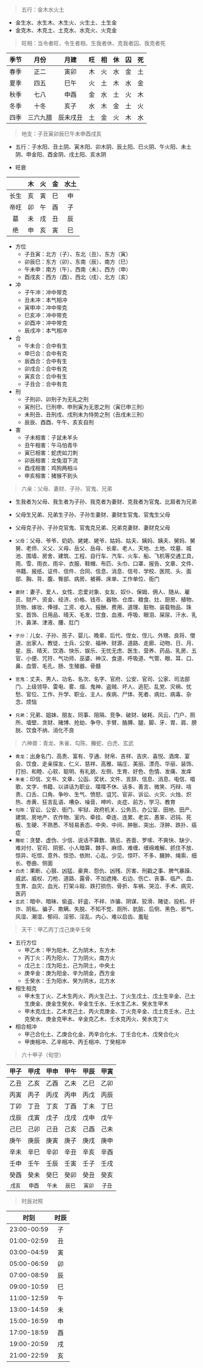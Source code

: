> 五行：金木水火土
- 金生水、水生木、木生火、火生土、土生金
- 金克木、木克土、土克水、水克火、火克金

> 旺相：当令者旺、令生者相、生我者休、克我者囚、我克者死

| 季节 |  月份  | 月建 | 旺 | 相 | 休 | 囚 | 死 |
|:---:|:---:|:---:|:---:|:---:|:---:|:---:|:---:|
| 春季 |  正二  | 寅卯 | 木 | 火 | 水 | 金 | 土 |
| 夏季 |  四五  | 巳午 | 火 | 土 | 木 | 水 | 金 |
| 秋季 |  七八  | 申酉 | 金 | 水 | 土 | 火 | 木 |
| 冬季 |  十冬  | 亥子 | 水 | 木 | 金 | 土 | 火 |
| 四季 |三六九腊|辰未戌丑| 土 | 金 | 火 | 木 | 水 |

> 地支：子丑寅卯辰巳午未申酉戌亥
- 五行：子水阳、丑土阴、寅木阳、卯木阴、辰土阳、巳火阴、午火阳、未土阴、申金阳、酉金阴、戌土阳、亥水阴

- 旺衰

|     | 木 | 火 | 金 | 水土 |
|:---:|:---:|:---:|:---:|:---:|
| 长生 | 亥 | 寅 | 巳 | 申 |
| 帝旺 | 卯 | 午 | 酉 | 子 |
|  墓  | 未 | 戌 | 丑 | 辰 |
|  绝  | 申 | 亥 | 寅 | 巳 |

- 方位
  - 子丑寅：北方（子）、东北（丑）、东方（寅）
  - 卯辰巳：东方（卯）、东南（辰）、南方（巳）
  - 午未申：南方（午）、西南（未）、西方（申）
  - 酉戌亥：西方（酉）、西北（戌）、北方（亥）
- 冲
  - 子午冲：冲中带克
  - 丑未冲：本气相冲
  - 寅申冲：冲中带克
  - 巳亥冲：冲中带克
  - 卯酉冲：冲中带克
  - 辰戌冲：本气相冲
- 合
  - 午未合：合中有生
  - 申巳合：合中有克
  - 辰酉合：合中有生
  - 卯戌合：合中有克
  - 寅亥合：合中有生
  - 子丑合：合中有克
- 刑
  - 子刑卯、卯刑子为无礼之刑
  - 寅刑巳、巳刑申、申刑寅为无恩之刑（寅巳申三刑）
  - 未刑丑、丑刑戌、戌刑未为恃势之刑（丑戌未三刑）
  - 辰辰、酉酉、午午、亥亥自刑
- 害
  - 子未相害：子鼠未羊头
  - 丑午相害：午马怕青牛
  - 寅巳相害：蛇虎如刀刺
  - 卯辰相害：龙兔泪下流
  - 酉戌相害：鸡狗两相斗
  - 申亥相害：猪猴不到头

> 六亲：父母、妻财、子孙、官鬼、兄弟
- 生我者为父母、我生者为子孙、我克者为妻财、克我者为官鬼、比肩者为兄弟
- 父母生兄弟、兄弟生子孙、子孙生妻财、妻财生官鬼、官鬼生父母
- 父母克子孙、子孙克官鬼、官鬼克兄弟、兄弟克妻财、妻财克父母

- `父母`：父母、爷爷、奶奶、姥姥、姥爷、姑妈、姑夫、姨妈、姨夫、舅妈、舅舅、老师、义父、义母、岳父、岳母、长辈、老人、天地、土地、坟墓、城池、围墙、房舍、建筑、工程、自行车、汽车、火车、船、飞机等交通工具，雨、雪、雨衣、雨伞、衣服、鞋帽、布匹、头巾、口罩、报告、文章、文件、书籍、报纸、证件、信件、合同、信息、消息、信号、学校、医院、头、面部、胸、背、腹、臀部、病房、被褥、床单、工作单位、衙门
- `妻财`：妻子、爱人、女性、恋爱对象、女友、奴仆、保姆、佣人、随从、雇员、财产、资金、经济、价格、钱币、器物、仓库、粮食、灶、厨房、植物、货物、嫁妆、俸禄、工资、收入、报酬、费用、道理、脏物、装载物品、珠宝、首饰、日用品、晴天、毛发、饮食、血液、呼吸、眼泪、屎尿、汗水、乳汁、鼻涕、津液、腰、肛门
- `子孙`：儿女、子孙、孩子、婴儿、晚辈、后代、侄女、侄儿、外甥、良将、僧道、出家人、教徒、士兵、公安、福神、财源、道路、走廊、动物、日、月、星、辰、晴天、饮酒、快乐、娱乐、无忧无虑、医生、营养、药品、乳房、五官、小便、咒符、气功师、巫婆、神汉、食道、呼吸道、气管、眼、耳、口、鼻、血管、毛孔、肠、生殖器、骨髓
- `官鬼`：丈夫、男人、功名、名次、名字、官府、公安、官司、公家、司法部门、上级领导、雷电、雾、烟、鬼神、盗贼、坏人、逃犯、乱党、灾祸、忧愁、官位、工作、升学、职业、主人、疾病、尸体、死者、病灶、病毒、杂念、烦恼
- `兄弟`：兄弟、姐妹、朋友、同事、阻隔、竞争、破财、破耗、风云、门户、厕所、墙壁、贪财、赌博、抢劫、争夺、手臂、胳膊、腿、脚、牙、胃、肩、膀胱、饮食不纳、消化不良

> 六神兽：青龙、朱雀、勾陈、螣蛇、白虎、玄武
- `青龙`：出身名门、高贵、富有、亨通、财帛、吉祥、吉庆、喜悦、酒席、宴会、饮食、走亲探友、仁义、慈祥、高雅、端庄、美丽、漂亮、华丽、装饰、打扮、和睦、心软、聪明、有礼貌、左侧、生育、好色、色情、发痛、发痒
- `朱雀`：印信、文书、文章、公函、奖状、文件、言辞、信息、消息、电信、唱歌、文字、书籍、以讲话为职业、喋喋不休、话多、善言、微笑、巧辩、咭责、口舌、口角、争吵、生气、愤怒、诅咒、官非、诉讼、火灾、火烛、炽热、赤黄、狂言乱语、嘈杂、噪音、呻吟、炎症、前方，学习、教育
- `勾陈`：官讼、公安、衙门、牢狱、政府机关、公务员、办公室、田地、田产、建筑、房地产、农作物、室内、牵挂、牵连、连累、老实、愚笨、迟钝、死板、生硬、不熟悉、不轻易表态、中央、中间、肿胀、突出、浮肿、跌扑、癌症
- `螣蛇`：贪婪、虚伪、少信、说话不算数、猜忌、吝啬、罗嗦、不爽快、缺少、难对付、官司、阴邪、小人暗算、棘手、麻烦、难缠、缠绵难解、抓住不放、惊异、吃惊、意外、惊恐、依附、心乱、少见、惊吓、不多、臃肿、绳索、细长、卷曲、侧面
- `白虎`：果断、心狠、凶猛、豪爽、怨仇、凶残、厉害、刑戳之事、脾气暴躁、威武、威权、刀枪、道路、露骨、不加遮掩、右边、伤亡、丧事、临产、血、生育、血灾、血光、打架斗殴、跌打损伤、骨折、车祸、哭泣、手术、病灾、医药
- `玄武`：暗中、暗昧、偷盗、奸盗、不祥、诈骗、阴谋、狡滑、赌徒、投机、奸诈、阴私、骗子、欺瞒、失脱、不知不觉、厕所、肮脏、后侧、黑色、邪气、风湿、潮湿、郁闷、淫邪、淫乱、内心、难以启齿、羞耻

> 天干：甲乙丙丁戊己庚辛壬癸
- 五行方位
  - 甲乙木：甲为阳木、乙为阴木，东方木
  - 丙丁火：丙为阳火、丁为阴火，南方火
  - 戊己土：戊为阳土、己为阴土，中央土
  - 庚辛金：庚为阳金、辛为阴金，西方金
  - 壬癸水：壬为阳水、癸为阴水，北方水
- 相生相克
  - 甲木生丁火、乙木生丙火、丙火生己土、丁火生戊土、戊土生辛金、己土生庚金、庚金生癸水、辛金生壬水、壬水生乙木、癸水生甲木
  - 甲木克戊土、乙木克己土、丙火克庚金、丁火克辛金、戊土克壬水、己土克癸水、庚金克甲木、辛金克乙木、壬水克丙火、癸水克丁火
- 相合相冲
  - 甲己合化土、乙庚合化金、丙辛合化水、丁壬合化木、戊癸合化火
  - 甲庚相冲、乙辛相冲、丙壬相冲、丁癸相冲

> 六十甲子（旬空）

| 甲子 | 甲戌 | 甲申 | 甲午 | 甲辰 | 甲寅 |
|:---:|:---:|:---:|:---:|:---:|:---:|
| 乙丑 | 乙亥 | 乙酉 | 乙未 | 乙巳 | 乙卯 |
| 丙寅 | 丙子 | 丙戌 | 丙申 | 丙戊 | 丙辰 |
| 丁卯 | 丁丑 | 丁亥 | 丁酉 | 丁未 | 丁巳 |
| 戊辰 | 戊寅 | 戊子 | 戊戌 | 戊申 | 戊午 |
| 己巳 | 己卯 | 己丑 | 己亥 | 己酉 | 己未 |
| 庚午 | 庚辰 | 庚寅 | 庚子 | 庚戌 | 庚申 |
| 辛未 | 辛巳 | 辛卯 | 辛丑 | 辛亥 | 辛酉 |
| 壬申 | 壬午 | 壬辰 | 壬寅 | 壬子 | 壬戌 |
| 癸酉 | 癸未 | 癸巳 | 癸卯 | 癸丑 | 癸亥 |
|`戌亥`|`申酉`|`午未`|`辰巳`|`寅卯`|`子丑`|

> 时辰对照

|时刻|时辰|
|:---:|:---:|
|23:00-00:59|子|
|01:00-02:59|丑|
|03:00-04:59|寅|
|05:00-06:59|卯|
|07:00-08:59|辰|
|09:00-10:59|巳|
|11:00-12:59|午|
|13:00-14:59|未|
|15:00-16:59|申|
|17:00-18:59|酉|
|19:00-20:59|戌|
|21:00-22:59|亥|